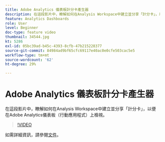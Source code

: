 ```yaml
---
title: Adobe Analytics 儀表板計分卡產生器
description: 在這段影片中，瞭解如何在Analysis Workspace中建立並分享「計分卡」，以便在Adobe Analytics儀表板（行動應用程式）上檢視。
feature: Analytics Dashboards
role: User
level: Beginner
doc-type: feature video
thumbnail: 34544.jpg
kt: 5286
exl-id: 05bc39ad-b45c-4393-8cfb-47b215228377
source-git-commit: 84984ad9bf65cfc69117e40ac0e0cfe503cac5e5
workflow-type: tm+mt
source-wordcount: '62'
ht-degree: 29%

---
```


# Adobe Analytics 儀表板計分卡產生器

在這段影片中，瞭解如何在Analysis Workspace中建立並分享「計分卡」，以便在Adobe Analytics儀表板（行動應用程式）上檢視。

>[!VIDEO](https://video.tv.adobe.com/v/34544/?quality=12&learn=on)

如需詳細資訊，請參閱[文件](https://experienceleague.adobe.com/docs/analytics/analyze/mobapp/home.html?lang=zh-Hant)。
